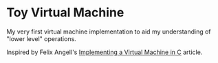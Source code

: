 # Toy Virtual Machine

My very first virtual machine implementation to aid my understanding of "lower level" operations.

Inspired by Felix Angell's [Implementing a Virtual Machine in C][inspiration] article.


[inspiration]: http://blog.felixangell.com/virtual-machine-in-c/
